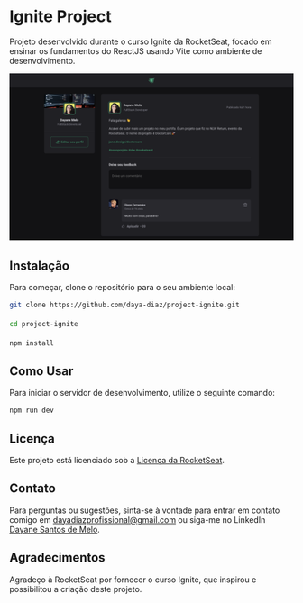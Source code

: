 # Ignite Project

Projeto desenvolvido durante o curso Ignite da RocketSeat, focado em ensinar os fundamentos do ReactJS usando Vite como ambiente de desenvolvimento.

![Frontend do Projeto](./src/assets/readme-img.png)

## Instalação

Para começar, clone o repositório para o seu ambiente local:

```bash
git clone https://github.com/daya-diaz/project-ignite.git

cd project-ignite

npm install
```
## Como Usar
Para iniciar o servidor de desenvolvimento, utilize o seguinte comando:
```bash
npm run dev
```
## Licença

Este projeto está licenciado sob a [Licença da RocketSeat](https://www.rocketseat.com.br/).

## Contato

Para perguntas ou sugestões, sinta-se à vontade para entrar em contato comigo em dayadiazprofissional@gmail.com ou siga-me no LinkedIn [Dayane Santos de Melo](https://www.linkedin.com/in/dayane-santos-melo/).

## Agradecimentos

Agradeço à RocketSeat por fornecer o curso Ignite, que inspirou e possibilitou a criação deste projeto.

